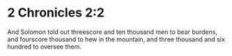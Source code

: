 # 2 Chronicles 2:2

And Solomon told out threescore and ten thousand men to bear burdens, and fourscore thousand to hew in the mountain, and three thousand and six hundred to oversee them.